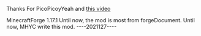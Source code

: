 Thanks For PicoPicoyYeah and [this video](https://www.bilibili.com/video/BV1zQ4y1X7tn)

MinecraftForge 1.17.1
Until now, the mod is most from forgeDocument.
Until now, MHYC write this mod.
----2021127----
